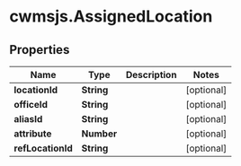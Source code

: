 # cwmsjs.AssignedLocation

## Properties

Name | Type | Description | Notes
------------ | ------------- | ------------- | -------------
**locationId** | **String** |  | [optional] 
**officeId** | **String** |  | [optional] 
**aliasId** | **String** |  | [optional] 
**attribute** | **Number** |  | [optional] 
**refLocationId** | **String** |  | [optional] 


